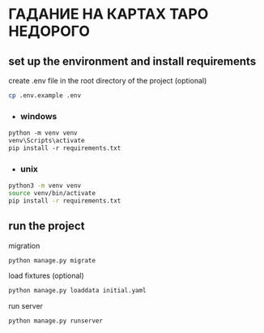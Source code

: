 # ГАДАНИЕ НА КАРТАХ ТАРО НЕДОРОГО 

## set up the environment and install requirements

create .env file in the root directory of the project (optional)
```bash
cp .env.example .env
```

- ### windows

```ps
python -m venv venv
venv\Scripts\activate
pip install -r requirements.txt
``` 

- ### unix

```bash
python3 -m venv venv
source venv/bin/activate
pip install -r requirements.txt
```



## run the project

migration
```bash
python manage.py migrate
```

load fixtures (optional)
```bash
python manage.py loaddata initial.yaml
```

run server
```bash
python manage.py runserver
```
